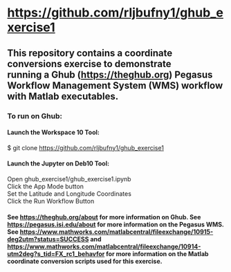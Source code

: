 # https://github.com/rljbufny1/ghub_exercise1

## This repository contains a coordinate conversions exercise to demonstrate <br /> running a Ghub (https://theghub.org) Pegasus Workflow Management System (WMS) workflow with Matlab executables.

### To run on Ghub:

#### Launch the Workspace 10 Tool:<br />
$ git clone https://github.com/rljbufny1/ghub_exercise1

#### Launch  the Jupyter on Deb10 Tool:<br />
Open ghub_exercise1/ghub_exercise1.ipynb<br />
Click the App Mode button<br />
Set the Latitude and Longitude Coordinates<br />
Click the Run Workflow Button<br />

#### See https://theghub.org/about for more information on Ghub. See https://pegasus.isi.edu/about for more information on the Pegasus WMS. See https://www.mathworks.com/matlabcentral/fileexchange/10915-deg2utm?status=SUCCESS and https://www.mathworks.com/matlabcentral/fileexchange/10914-utm2deg?s_tid=FX_rc1_behavfor for more information on the Matlab coordinate conversion scripts used for this exercise.
